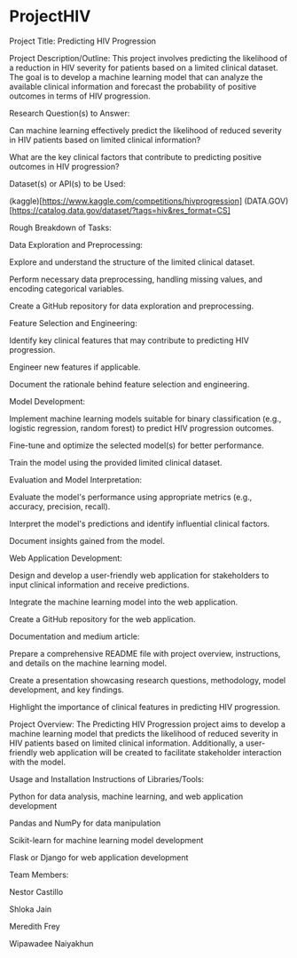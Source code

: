 # ProjectHIV

Project Title: Predicting HIV Progression 

Project Description/Outline: This project involves predicting the likelihood of a reduction in HIV severity for patients based on a limited clinical dataset. The goal is to develop a machine learning model that can analyze the available clinical information and forecast the probability of positive outcomes in terms of HIV progression. 

Research Question(s) to Answer: 

Can machine learning effectively predict the likelihood of reduced severity in HIV patients based on limited clinical information? 

What are the key clinical factors that contribute to predicting positive outcomes in HIV progression? 

Dataset(s) or API(s) to be Used: 

(kaggle)[https://www.kaggle.com/competitions/hivprogression]
(DATA.GOV)[https://catalog.data.gov/dataset/?tags=hiv&res_format=CS]

Rough Breakdown of Tasks: 

Data Exploration and Preprocessing:  

Explore and understand the structure of the limited clinical dataset. 

Perform necessary data preprocessing, handling missing values, and encoding categorical variables. 

Create a GitHub repository for data exploration and preprocessing. 

Feature Selection and Engineering:  

Identify key clinical features that may contribute to predicting HIV progression. 

Engineer new features if applicable. 

Document the rationale behind feature selection and engineering. 

Model Development:  

Implement machine learning models suitable for binary classification (e.g., logistic regression, random forest) to predict HIV progression outcomes. 

Fine-tune and optimize the selected model(s) for better performance. 

Train the model using the provided limited clinical dataset. 

Evaluation and Model Interpretation:  

Evaluate the model's performance using appropriate metrics (e.g., accuracy, precision, recall). 

Interpret the model's predictions and identify influential clinical factors. 

Document insights gained from the model. 

Web Application Development:  

Design and develop a user-friendly web application for stakeholders to input clinical information and receive predictions. 

Integrate the machine learning model into the web application. 

Create a GitHub repository for the web application. 

Documentation and medium article:  

Prepare a comprehensive README file with project overview, instructions, and details on the machine learning model. 

Create a presentation showcasing research questions, methodology, model development, and key findings. 

Highlight the importance of clinical features in predicting HIV progression. 

Project Overview: The Predicting HIV Progression project aims to develop a machine learning model that predicts the likelihood of reduced severity in HIV patients based on limited clinical information. Additionally, a user-friendly web application will be created to facilitate stakeholder interaction with the model. 

Usage and Installation Instructions of Libraries/Tools: 

Python for data analysis, machine learning, and web application development 

Pandas and NumPy for data manipulation 

Scikit-learn for machine learning model development 

Flask or Django for web application development 

Team Members: 

Nestor Castillo 

Shloka Jain 

Meredith Frey 

Wipawadee Naiyakhun  

 
